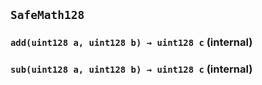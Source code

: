 ## `SafeMath128`






### `add(uint128 a, uint128 b) → uint128 c` (internal)





### `sub(uint128 a, uint128 b) → uint128 c` (internal)








